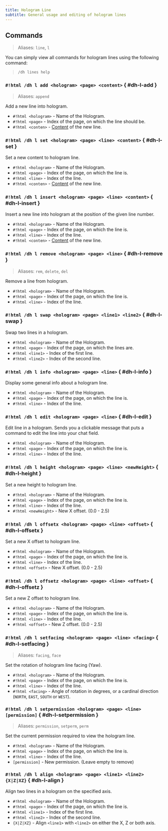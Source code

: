 ```yaml
---
title: Hologram Line
subtitle: General usage and editing of hologram lines
---
```


## Commands

> Aliases: `line`, `l`

You can simply view all commands for hologram lines using the following command:

> ```
> /dh lines help
> ```

### `#!html /dh l add <hologram> <page> <content>` { #dh-l-add }

> Aliases: `append`

Add a new line into hologram.

- `#!html <hologram>` - Name of the Hologram.
- `#!html <page>` - Index of the page, on which the line should be.
- `#!html <conten>` - [Content](../format-and-colors/index.md) of the new line.

### `#!html /dh l set <hologram> <page> <line> <content>` { #dh-l-set }

Set a new content to hologram line.

- `#!html <hologram>` - Name of the Hologram.
- `#!html <page>` - Index of the page, on which the line is.
- `#!html <line>` - Index of the line.
- `#!html <conten>` - [Content](../format-and-colors/index.md) of the new line.

### `#!html /dh l insert <hologram> <page> <line> <content>` { #dh-l-insert }

Insert a new line into hologram at the position of the given line number.

- `#!html <hologram>` - Name of the Hologram.
- `#!html <page>` - Index of the page, on which the line is.
- `#!html <line>` - Index of the line.
- `#!html <conten>` - [Content](../format-and-colors/index.md) of the new line.

### `#!html /dh l remove <hologram> <page> <line>` { #dh-l-remove }

> Aliases: `rem`, `delete`, `del`

Remove a line from hologram.

- `#!html <hologram>` - Name of the Hologram.
- `#!html <page>` - Index of the page, on which the line is.
- `#!html <line>` - Index of the line.

### `#!html /dh l swap <hologram> <page> <line1> <line2>` { #dh-l-swap }

Swap two lines in a hologram.

- `#!html <hologram>` - Name of the Hologram.
- `#!html <page>` - Index of the page, on which the lines are.
- `#!html <line1>` - Index of the first line.
- `#!html <line2>` - Index of the second line.

### `#!html /dh l info <hologram> <page> <line>` { #dh-l-info }

Display some general info about a hologram line.

- `#!html <hologram>` - Name of the Hologram.
- `#!html <page>` - Index of the page, on which the line is.
- `#!html <line>` - Index of the line.

### `#!html /dh l edit <hologram> <page> <line>` { #dh-l-edit }

Edit line in a hologram. Sends you a clickable message that puts a command to edit the line into your chat field.

- `#!html <hologram>` - Name of the Hologram.
- `#!html <page>` - Index of the page, on which the line is.
- `#!html <line>` - Index of the line.

### `#!html /dh l height <hologram> <page> <line> <newHeight>` { #dh-l-height }

Set a new height to hologram line.

- `#!html <hologram>` - Name of the Hologram.
- `#!html <page>` - Index of the page, on which the line is.
- `#!html <line>` - Index of the line.
- `#!html <newHeight>` - New X offset. (0.0 - 2.5)

### `#!html /dh l offsetx <hologram> <page> <line> <offset>` { #dh-l-offsetx }

Set a new X offset to hologram line.

- `#!html <hologram>` - Name of the Hologram.
- `#!html <page>` - Index of the page, on which the line is.
- `#!html <line>` - Index of the line.
- `#!html <offset>` - New X offset. (0.0 - 2.5)

### `#!html /dh l offsetz <hologram> <page> <line> <offset>` { #dh-l-offsetz }

Set a new Z offset to hologram line.

- `#!html <hologram>` - Name of the Hologram.
- `#!html <page>` - Index of the page, on which the line is.
- `#!html <line>` - Index of the line.
- `#!html <offset>` - New Z offset. (0.0 - 2.5)

### `#!html /dh l setfacing <hologram> <page> <line> <facing>` { #dh-l-setfacing }

> Aliases: `facing`, `face`

Set the rotation of hologram line facing (Yaw).

- `#!html <hologram>` - Name of the Hologram.
- `#!html <page>` - Index of the page, on which the line is.
- `#!html <line>` - Index of the line.
- `#!html <facing>` - Angle of rotation in degrees, or a cardinal direction (`NORTH`, `EAST`, `SOUTH` or `WEST`).

### `#!html /dh l setpermission <hologram> <page> <line> [permission]` { #dh-l-setpermission }

> Aliases: `permission`, `setperm`, `perm`

Set the current permission required to view the hologram line.

- `#!html <hologram>` - Name of the Hologram.
- `#!html <page>` - Index of the page, on which the line is.
- `#!html <line>` - Index of the line.
- `[permission]` - New permission. (Leave empty to remove)

### `#!html /dh l align <hologram> <page> <line1> <line2> {X|Z|XZ}` { #dh-l-align }

Align two lines in a hologram on the specified axis.

- `#!html <hologram>` - Name of the Hologram.
- `#!html <page>` - Index of the page, on which the line is.
- `#!html <line1>` - Index of the first line.
- `#!html <line2>` - Index of the second line.
- `{X|Z|XZ}` - Align `<line1>` with `<line2>` on either the X, Z or both axis.